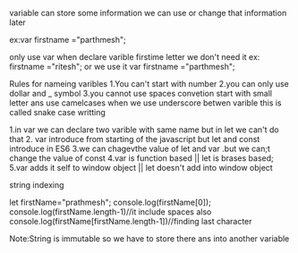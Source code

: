 <!-- **intro to variables -->
variable can store some information
we can use or change that information later

ex:var firstname ="parthmesh";

only use var when declare varible firstime letter we don't need it  ex: firstname ="ritesh"; 
or we use it var firstname ="parthmesh";

Rules for nameing varibles 
1.You can't start with number
2.you can only use dollar and _ symbol
3.you cannot use spaces
convetion
start with small letter ans use camelcases
when we use underscore betwen varible this is called snake case writting

<!-- Let vs var vs const-->
1.in var we can declare two varible with same name but in let we can't do that
2. var introduce from starting of the javascript but let and const introduce in ES6
3.we can chagevthe value of let and var .but we can;t change the value of const
4.var is function based || let is brases based;
5.var adds it self to window object ||  let doesn't add into window object

<!-- string  -->
 string indexing

let firstName="prathmesh";
console.log(firstName[0]);
console.log(firstName.length-1)//it include spaces also
console.log(firstName[firstName.length-1])//finding last character

Note:String is immutable so we have to store there  ans into another variable

